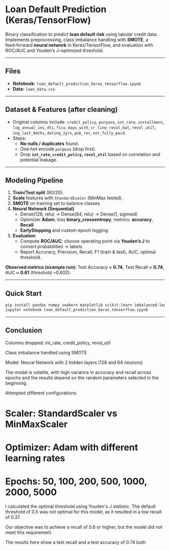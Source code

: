 # Loan Default Prediction (Keras/TensorFlow)

Binary classification to predict **loan default risk** using tabular credit data. Implements preprocessing, class imbalance handling with **SMOTE**, a feed‑forward **neural network** in Keras/TensorFlow, and evaluation with ROC/AUC and Youden’s J–optimized threshold.

---

## Files

- **Notebook:** `loan_default_prediction_keras_tensorflow.ipynb`
- **Data:** `loan_data.csv`

---

## Dataset & Features (after cleaning)

- Original columns include: `credit_policy`, `purpose`, `int_rate`, `installment`, `log_annual_inc`, `dti`, `fico`, `days_with_cr_line`, `revol_bal`, `revol_util`, `inq_last_6mths`, `delinq_2yrs`, `pub_rec`, `not_fully_paid`.  
- Steps:
  - **No nulls / duplicates** found.
  - One‑hot encode `purpose` (drop first).  
  - Drop **`int_rate`, `credit_policy`, `revol_util`** based on correlation and potential leakage.

---

## Modeling Pipeline

1. **Train/Test split** (80/20).  
2. **Scale** features with `StandardScaler` (MinMax tested).  
3. **SMOTE** on training set to balance classes.  
4. **Neural Network (Sequential)**  
   - Dense(128, relu) → Dense(64, relu) → Dense(1, sigmoid)  
   - Optimizer **Adam**; loss **binary_crossentropy**; metrics: **accuracy**, **Recall**.  
   - **EarlyStopping** and custom epoch logging.
5. **Evaluation**
   - Compute **ROC/AUC**; choose operating point via **Youden’s J** to convert probabilities → labels.  
   - Report Accuracy, Precision, Recall, F1 (train & test), AUC, optimal threshold.

**Observed metrics (example run):** Test Accuracy ≈ **0.74**, Test Recall ≈ **0.74**, AUC ≈ **0.61** (threshold ~0.602).

---

## Quick Start

```bash
pip install pandas numpy seaborn matplotlib scikit-learn imbalanced-learn tensorflow
jupyter notebook loan_default_prediction_keras_tensorflow.ipynb
```

---

## Conclusion

Columns dropped: int_rate, credit_policy, revol_util

Class imbalance handled using SMOTE

Model: Neural Network with 2 hidden layers (128 and 64 neurons)

The model is volatile, with high variance in accuracy and recall across
epochs and the results depend on the random parameters selected in the
beginning.

Attenpted different configurations:
# Scaler: StandardScaler vs MinMaxScaler
# Optimizer: Adam with different learning rates
# Epochs: 50, 100, 200, 500, 1000, 2000, 5000

I calculated the optimal threshold using Youden's J statistic. The default
threshold of 0.5 was not optimal for this model, as it resulted in a low recall
of 0.37.

Our objective was to achieve a recall of 0.8 or higher, but the model did not
meet this requirement.

The results here show a test recall and a test accuracy of 0.74 both
